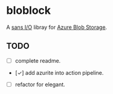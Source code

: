 # bloblock

A [sans I/O](https://sans-io.readthedocs.io/) libray for [Azure Blob Storage](https://azure.microsoft.com/en-gb/services/storage/blobs/).

## TODO

- [ ] complete readme.
- [✓] add azurite into action pipeline.
- [ ] refactor for elegant.

